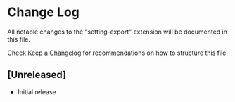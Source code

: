# Change Log

All notable changes to the "setting-export" extension will be documented in this file.

Check [Keep a Changelog](http://keepachangelog.com/) for recommendations on how to structure this file.

## [Unreleased]

- Initial release